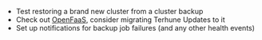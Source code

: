 * Test restoring a brand new cluster from a cluster backup
* Check out [OpenFaaS](https://github.com/openfaas/faas), consider migrating Terhune Updates to it
* Set up notifications for backup job failures (and any other health events)
 